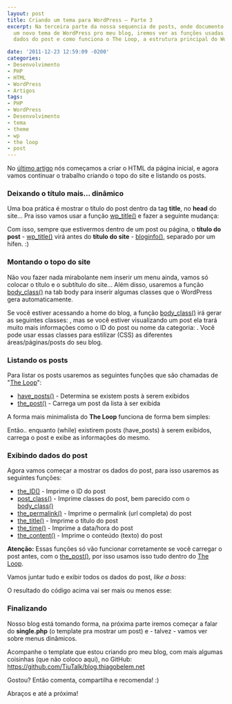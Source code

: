 ```yaml
---
layout: post
title: Criando um tema para WordPress – Parte 3
excerpt: Na terceira parte da nossa sequencia de posts, onde documento a criação de
  um novo tema de WordPress pro meu blog, iremos ver as funções usadas para exibir
  dados do post e como funciona o The Loop, a estrutura principal do WordPress.

date: '2011-12-23 12:59:09 -0200'
categories:
- Desenvolvimento
- PHP
- HTML
- WordPress
- Artigos
tags:
- PHP
- WordPress
- Desenvolvimento
- tema
- theme
- wp
- the loop
- post
---
```

<p>No <a href="http://blog.thiagobelem.net/criando-um-tema-para-wordpress-parte-2/" title="Criando um tema para WordPress – Parte 2" target="_blank">último artigo</a> nós começamos a criar o HTML da página inicial, e agora vamos continuar o trabalho criando o topo do site e listando os posts.</p>
<h3>Deixando o título mais... dinâmico</h3>
<p>Uma boa prática é mostrar o título do post dentro da tag <strong>title</strong>, no <strong>head</strong> do site... Pra isso vamos usar a função <a href="http://codex.wordpress.org/Function_Reference/wp_title" target="_blank">wp_title()</a> e fazer a seguinte mudança:</p>
<div data-gist-id="1514337" data-gist-show-loading="false"></div>
<p>Com isso, sempre que estivermos dentro de um post ou página, o <strong>título do post</strong> - <a href="http://codex.wordpress.org/Function_Reference/wp_title" target="_blank">wp_title()</a> virá antes do <strong>título do site</strong>  - <a href="http://codex.wordpress.org/Function_Reference/bloginfo" target="_blank">bloginfo()</a>, separado por um hífen. :)</p>
<h3>Montando o topo do site</h3>
<p>Não vou fazer nada mirabolante nem inserir um menu ainda, vamos só colocar o título e o subtítulo do site... Além disso, usaremos a função <a href="http://codex.wordpress.org/Function_Reference/body_class" target="_blank">body_class()</a> na tab body para inserir algumas classes que o WordPress gera automaticamente.</p>
<div data-gist-id="1514349" data-gist-show-loading="false"></div>
<p>Se você estiver acessando a home do blog, a função <a href="http://codex.wordpress.org/Function_Reference/body_class" target="_blank">body_class()</a> irá gerar as seguintes classes: <code><body class="home blog"></code>, mas se você estiver visualizando um post ela trará muito mais informações como o ID do post ou nome da categoria: <code><body class="page page-id-2 page-template page-template-default logged-in"></code>. Você pode usar essas classes para estilizar (CSS) as diferentes áreas/páginas/posts do seu blog.</p>
<h3>Listando os posts</h3>
<p>Para listar os posts usaremos as seguintes funções que são chamadas de "<a href="http://codex.wordpress.org/The_Loop" target="_blank">The Loop</a>":</p>
<ul>
<li><a href="http://codex.wordpress.org/The_Loop" target="_blank">have_posts()</a> - Determina se existem posts à serem exibidos</li>
<li><a href="http://codex.wordpress.org/The_Loop" target="_blank">the_post()</a> - Carrega um post da lista à ser exibida</li>
</ul>
<p>A forma mais minimalista do <strong>The Loop</strong> funciona de forma bem simples:</p>
<div data-gist-id="1514368" data-gist-show-loading="false"></div>
<p>Então.. enquanto (while) existirem posts (have_posts) à serem exibidos, carrega o post e exibe as informações do mesmo.</p>
<h3>Exibindo dados do post</h3>
<p>Agora vamos começar a mostrar os dados do post, para isso usaremos as seguintes funções:</p>
<ul>
<li><a href="http://codex.wordpress.org/Function_Reference/the_ID" target="_blank">the_ID()</a> - Imprime o ID do post</li>
<li><a href="http://codex.wordpress.org/Function_Reference/post_class" target="_blank">post_class()</a> - Imprime classes do post, bem parecido com o <a href="http://codex.wordpress.org/Function_Reference/body_class" target="_blank">body_class()</a></li>
<li><a href="http://codex.wordpress.org/Function_Reference/the_permalink" target="_blank">the_permalink()</a> - Imprime o permalink (url completa) do post</li>
<li><a href="http://codex.wordpress.org/Function_Reference/the_title" target="_blank">the_title()</a> - Imprime o título do post</li>
<li><a href="http://codex.wordpress.org/Function_Reference/the_time" target="_blank">the_time()</a> - Imprime a data/hora do post</li>
<li><a href="http://codex.wordpress.org/Function_Reference/the_content" target="_blank">the_content()</a> - Imprime o conteúdo (texto) do post</li>
</ul>
<p><strong>Atenção:</strong> Essas funções só vão funcionar corretamente se você carregar o post antes, com o <a href="http://codex.wordpress.org/The_Loop" target="_blank">the_post()</a>, por isso usamos isso tudo dentro do <a href="http://codex.wordpress.org/The_Loop" target="_blank">The Loop</a>.</p>
<p>Vamos juntar tudo e exibir todos os dados do post, <em>like a boss</em>:</p>
<div data-gist-id="1514391" data-gist-show-loading="false"></div>
<p>O resultado do código acima vai ser mais ou menos esse:</p>
<div data-gist-id="1514395" data-gist-show-loading="false"></div>
<h3>Finalizando</h3>
<p>Nosso blog está tomando forma, na próxima parte iremos começar a falar do <strong>single.php</strong> (o template pra mostrar um post) e - talvez - vamos ver sobre menus dinâmicos.</p>
<p>Acompanhe o template que estou criando pro meu blog, com mais algumas coisinhas (que não coloco aqui), no GitHub: <a href="https://github.com/TiuTalk/blog.thiagobelem.net" target="_blank">https://github.com/TiuTalk/blog.thiagobelem.net</a></p>
<p>Gostou? Então comenta, compartilha e recomenda! :)</p>
<p>Abraços e até a próxima!</p>
